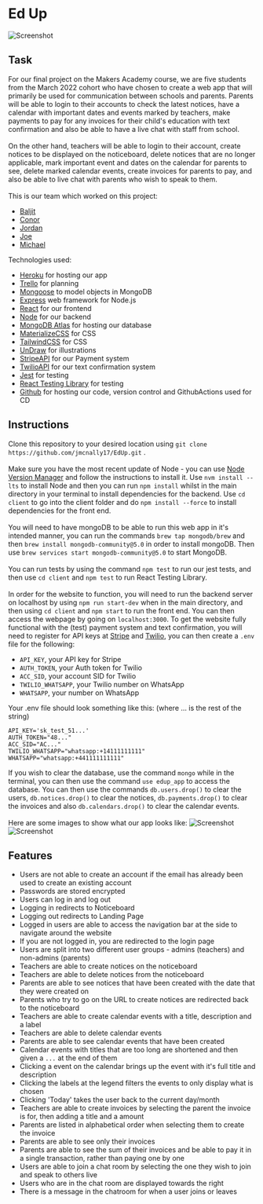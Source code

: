 # Ed Up
![Screenshot](https://i.imgur.com/cUOGM1Y.png)

## Task
For our final project on the Makers Academy course, we are five students from the March 2022 cohort who have chosen to create a web app that will primarily be used for communication between schools and parents. Parents will be able to login to their accounts to check the latest notices, have a calendar with important dates and events marked by teachers, make payments to pay for any invoices for their child's education with text confirmation and also be able to have a live chat with staff from school.\
\
On the other hand, teachers will be able to login to their account, create notices to be displayed on the noticeboard, delete notices that are no longer applicable, mark important event and dates on the calendar for parents to see, delete marked calendar events, create invoices for parents to pay, and also be able to live chat with parents who wish to speak to them.\
\
This is our team which worked on this project:
- [Baljit](https://github.com/baljitrakhra)
- [Conor](https://github.com/Conor-Developer)
- [Jordan](https://github.com/JordanManu)
- [Joe](https://github.com/jmcnally17)
- [Michael](https://github.com/mcsuGH)


Technologies used:
- [Heroku](https://edup-schools.herokuapp.com/) for hosting our app
- [Trello](https://trello.com/b/hBC2RJnc/final-project) for planning
- [Mongoose](https://mongoosejs.com) to model objects in MongoDB
- [Express](https://expressjs.com/) web framework for Node.js
- [React](https://reactjs.org/) for our frontend
- [Node](https://nodejs.org/en/) for our backend
- [MongoDB Atlas](https://www.mongodb.com/atlas/database) for hosting our database
- [MaterializeCSS](https://materializecss.com/) for CSS
- [TailwindCSS](https://tailwindcss.com/) for CSS
- [UnDraw](https://undraw.co/) for illustrations
- [StripeAPI](https://stripe.com/) for our Payment system
- [TwilioAPI](https://www.twilio.com/) for our text confirmation system
- [Jest](https://jestjs.io/) for testing
- [React Testing Library](https://testing-library.com/docs/react-testing-library/intro/) for testing
- [Github](https://github.com/jmcnally17/EdUp) for hosting our code, version control and GithubActions used for CD



## Instructions
Clone this repository to your desired location using `git clone https://github.com/jmcnally17/EdUp.git` .\
\
Make sure you have the most recent update of Node - you can use [Node Version Manager](https://github.com/nvm-sh/nvm) and follow the instructions to install it. Use `nvm install --lts` to install Node and then you can run `npm install` whilst in the main directory in your terminal to install dependencies for the backend. Use `cd client` to go into the client folder and do `npm install --force` to install dependencies for the front end.\
\
You will need to have mongoDB to be able to run this web app in it's intended manner, you can run the commands `brew tap mongodb/brew` and then `brew install mongodb-community@5.0` in order to install mongoDB. Then use `brew services start mongodb-community@5.0` to start MongoDB.\
\
You can run tests by using the command `npm test` to run our jest tests, and then use `cd client` and `npm test` to run React Testing Library.\
\
In order for the website to function, you will need to run the backend server on localhost by using `npm run start-dev` when in the main directory, and then using `cd client` and `npm start` to run the front end. You can then access the webpage by going on `localhost:3000`. To get the website fully functional with the (test) payment system and text confirmation, you will need to register for API keys at [Stripe](https://stripe.com/) and [Twilio](https://www.twilio.com/), you can then create a `.env` file for the following:
- `API_KEY`, your API key for Stripe
- `AUTH_TOKEN`, your Auth token for Twilio
- `ACC_SID`, your account SID for Twilio
- `TWILIO_WHATSAPP`, your Twilio number on WhatsApp
- `WHATSAPP`, your number on WhatsApp


Your .env file should look something like this: (where ... is the rest of the string)
```
API_KEY='sk_test_51...'
AUTH_TOKEN="48..."
ACC_SID="AC..."
TWILIO_WHATSAPP="whatsapp:+14111111111"  
WHATSAPP="whatsapp:+441111111111"
```
If you wish to clear the database, use the command `mongo` while in the terminal, you can then use the command `use edup_app` to access the database. You can then use the commands `db.users.drop()` to clear the users, `db.notices.drop()` to clear the notices, `db.payments.drop()` to clear the invoices and also `db.calendars.drop()` to clear the calendar events.\
\
Here are some images to show what our app looks like:
![Screenshot](https://i.imgur.com/CkkrsLz.png)
![Screenshot](https://i.imgur.com/hfHuHKC.png)

## Features
- Users are not able to create an account if the email has already been used to create an existing account
- Passwords are stored encrypted
- Users can log in and log out
- Logging in redirects to Noticeboard
- Logging out redirects to Landing Page
- Logged in users are able to access the navigation bar at the side to navigate around the website
- If you are not logged in, you are redirected to the login page
- Users are split into two different user groups - admins (teachers) and non-admins (parents)
- Teachers are able to create notices on the noticeboard
- Teachers are able to delete notices from the noticeboard
- Parents are able to see notices that have been created with the date that they were created on
- Parents who try to go on the URL to create notices are redirected back to the noticeboard
- Teachers are able to create calendar events with a title, description and a label 
- Teachers are able to delete calendar events
- Parents are able to see calendar events that have been created
- Calendar events with titles that are too long are shortened and then given a `...` at the end of them
- Clicking a event on the calendar brings up the event with it's full title and description
- Clicking the labels at the legend filters the events to only display what is chosen
- Clicking 'Today' takes the user back to the current day/month
- Teachers are able to create invoices by selecting the parent the invoice is for, then adding a title and a amount
- Parents are listed in alphabetical order when selecting them to create the invoice
- Parents are able to see only their invoices
- Parents are able to see the sum of their invoices and be able to pay it in a single transaction, rather than paying one by one
- Users are able to join a chat room by selecting the one they wish to join and speak to others live
- Users who are in the chat room are displayed towards the right
- There is a message in the chatroom for when a user joins or leaves

